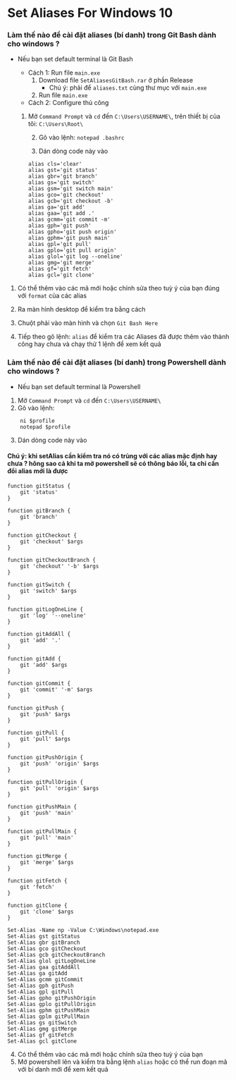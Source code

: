 # Set Aliases For Windows 10

### Làm thế nào để cài đặt aliases (bí danh) trong Git Bash dành cho windows ?

- Nếu bạn set default terminal là Git Bash

  - Cách 1: Run file `main.exe`
    1. Download file `SetAliasesGitBash.rar` ở phần Release 
       - Chú ý: phải để `aliases.txt` cùng thư mục với `main.exe`
    2. Run file `main.exe`
  - Cách 2: Configure thủ công

  1. Mở `Command Prompt` và `cd` đến `C:\Users\USERNAME\`, trên thiết bị của tôi: `C:\Users\Root\`

     2. Gõ vào lệnh: `notepad .bashrc`

     3. Dán dòng code này vào

     ```
     alias cls='clear'
     alias gst='git status'
     alias gbr='git branch'
     alias gs='git switch'
     alias gsm='git switch main'
     alias gco='git checkout'
     alias gcb='git checkout -b'
     alias ga='git add'
     alias gaa='git add .'
     alias gcmm='git commit -m'
     alias gph='git push'
     alias gpho='git push origin'
     alias gphm='git push main'
     alias gpl='git pull'
     alias gplo='git pull origin'
     alias glol='git log --oneline'
     alias gmg='git merge'
     alias gf='git fetch'
     alias gcl='git clone'
     ```

1. Có thể thêm vào các mã mới hoặc chỉnh sửa theo tuỳ ý của bạn đúng với `format` của các alias

2. Ra màn hình desktop để kiểm tra bằng cách

3. Chuột phải vào màn hình và chọn `Git Bash Here`

4. Tiếp theo gõ lệnh: `alias` để kiểm tra các Aliases đã được thêm vào thành công hay chưa và chạy thử 1 lệnh để xem kết quả

### Làm thế nào để cài đặt aliases (bí danh) trong Powershell dành cho windows ?

- Nếu bạn set default terminal là Powershell

1. Mở `Command Prompt` và `cd` đến `C:\Users\USERNAME\`
2. Gõ vào lệnh:

```
    ni $profile
    notepad $profile
```

3. Dán dòng code này vào

#### Chú ý: khi setAlias cần kiểm tra nó có trùng với các alias mặc định hay chưa ? hông sao cả khi ta mở powershell sẽ có thông báo lỗi, ta chỉ cần đổi alias mới là được

```
function gitStatus {
    git 'status'
}

function gitBranch {
    git 'branch'
}

function gitCheckout {
    git 'checkout' $args
}

function gitCheckoutBranch {
    git 'checkout' '-b' $args
}

function gitSwitch {
    git 'switch' $args
}

function gitLogOneLine {
    git 'log' '--oneline'
}

function gitAddAll {
    git 'add' '.'
}

function gitAdd {
    git 'add' $args
}

function gitCommit {
    git 'commit' '-m' $args
}

function gitPush {
    git 'push' $args
}

function gitPull {
    git 'pull' $args
}

function gitPushOrigin {
    git 'push' 'origin' $args
}

function gitPullOrigin {
    git 'pull' 'origin' $args
}

function gitPushMain {
    git 'push' 'main'
}

function gitPullMain {
    git 'pull' 'main'
}

function gitMerge {
    git 'merge' $args
}

function gitFetch {
    git 'fetch'
}

function gitClone {
    git 'clone' $args
}

Set-Alias -Name np -Value C:\Windows\notepad.exe
Set-Alias gst gitStatus
Set-Alias gbr gitBranch
Set-Alias gco gitCheckout
Set-Alias gcb gitCheckoutBranch
Set-Alias glol gitLogOneLine
Set-Alias gaa gitAddAll
Set-Alias ga gitAdd
Set-Alias gcmm gitCommit
Set-Alias gph gitPush
Set-Alias gpl gitPull
Set-Alias gpho gitPushOrigin
Set-Alias gplo gitPullOrigin
Set-Alias gphm gitPushMain
Set-Alias gplm gitPullMain
Set-Alias gs gitSwitch
Set-Alias gmg gitMerge
Set-Alias gf gitFetch
Set-Alias gcl gitClone
```

4. Có thể thêm vào các mã mới hoặc chỉnh sửa theo tuỳ ý của bạn
5. Mở powershell lên và kiểm tra bằng lệnh `alias` hoặc có thể run đoạn mã với bí danh mới để xem kết quả
